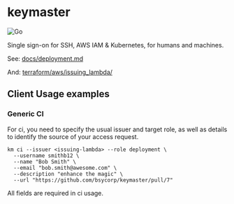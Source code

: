 # keymaster

![Go](https://github.com/bsycorp/keymaster/workflows/Go/badge.svg?branch=master)

Single sign-on for SSH, AWS IAM &amp; Kubernetes, for humans and machines.

See: [docs/deployment.md](docs/deployment.md)

And: [terraform/aws/issuing_lambda/](terraform/aws/issuing_lambda/)

## Client Usage examples

### Generic CI

For ci, you need to specify the usual issuer and target role, 
as well as details to identify the source of your access request.

```
km ci --issuer <issuing-lambda> --role deployment \
  --username smithb12 \
  --name "Bob Smith" \
  --email "bob.smith@awesome.com" \
  --description "enhance the magic" \
  --url "https://github.com/bsycorp/keymaster/pull/7"
```

All fields are required in ci usage.
